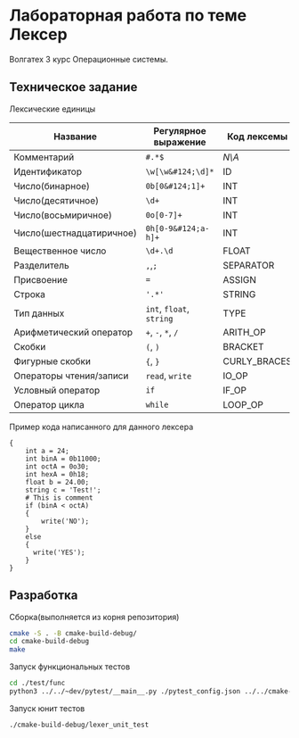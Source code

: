 # Лабораторная работа по теме Лексер

Волгатех 3 курс Операционные системы.

## Техническое задание

Лексические единицы

| Название                 | Регулярное выражение     | Код лексемы  |
|--------------------------|--------------------------|--------------|
| Комментарий              | `#.*$`                   | *N\A*        |
| Идентификатор            | `\w[\w&#124;\d]*`        | ID           |
| Число(бинарное)          | `0b[0&#124;1]+`          | INT          |
| Число(десятичное)        | `\d+`                    | INT          |
| Число(восьмиричное)      | `0o[0-7]+`               | INT          |
| Число(шестнадцатиричное) | `0h[0-9&#124;a-h]+`      | INT          |
| Вещественное число       | `\d+.\d`                 | FLOAT        |
| Разделитель              | `,`,`;`                  | SEPARATOR    |
| Присвоение               | `=`                      | ASSIGN       |
| Строка                   | `'.*'`                   | STRING       |
| Тип данных               | `int`, `float`, `string` | TYPE         |
| Арифметический оператор  | `+`, `-`, `*`, `/`       | ARITH_OP     |
| Скобки                   | `(`, `)`                 | BRACKET      |
| Фигурные скобки          | `{`, `}`                 | CURLY_BRACES |
| Операторы чтения/записи  | `read`, `write`          | IO_OP        |
| Условный оператор        | `if`                     | IF_OP        |
| Оператор цикла           | `while`                  | LOOP_OP      |

Пример кода написанного для данного лексера

```
{
    int a = 24;
    int binA = 0b11000;
    int octA = 0o30;
    int hexA = 0h18;
    float b = 24.00;
    string c = 'Test!';
    # This is comment
    if (binA < octA)
    {
        write('NO');
    }
    else
    {
      write('YES');
    }
}
```

## Разработка

Сборка(выполняется из корня репозитория)

```bash
cmake -S . -B cmake-build-debug/
cd cmake-build-debug
make
```

Запуск функциональных тестов

```bash
cd ./test/func
python3 ../../~dev/pytest/__main__.py ./pytest_config.json ../../cmake-build-debug/lexer
```

Запуск юнит тестов

```bash
./cmake-build-debug/lexer_unit_test
```